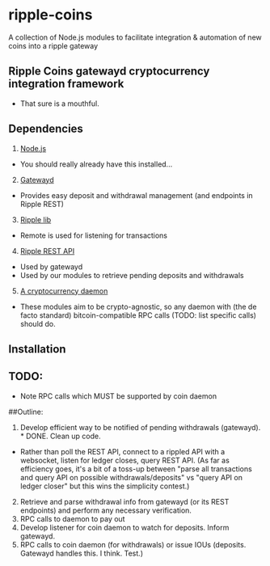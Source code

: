 ripple-coins
============

A collection of Node.js modules to facilitate integration &amp; automation of new coins into a ripple gateway


## Ripple Coins gatewayd cryptocurrency integration framework

  - That sure is a mouthful.

## Dependencies

1. [Node.js](https://github.com/joyent/node/wiki/Installing-Node.js-via-package-manager)
  - You should really already have this installed...
 
2. [Gatewayd](https://github.com/ripple/gatewayd)
  - Provides easy deposit and withdrawal management (and endpoints in Ripple REST)

3. [Ripple lib](https://github.com/ripple/ripple-lib)
  - Remote is used for listening for transactions

4. [Ripple REST API](https://github.com/ripple/ripple-rest.git)
  - Used by gatewayd
  - Used by our modules to retrieve pending deposits and withdrawals

5. [A cryptocurrency daemon](https://github.com/dogecoin/dogecoin)
  - These modules aim to be crypto-agnostic, so any daemon with (the de facto standard) bitcoin-compatible RPC calls (TODO: list specific calls) should do.

## Installation
## TODO:
 - Note RPC calls which MUST be supported by coin daemon

##Outline:
 1. Develop efficient way to be notified of pending withdrawals (gatewayd). * DONE. Clean up code.
   - Rather than poll the REST API, connect to a rippled API with a websocket, listen for ledger closes, query REST API. (As far as efficiency goes, it's a bit of a toss-up between "parse all transactions and query API on possible withdrawals/deposits" vs "query API on ledger closer" but this wins the simplicity contest.)
 2. Retrieve and parse withdrawal info from gatewayd (or its REST endpoints) and perform any necessary verification.
 3. RPC calls to daemon to pay out
 4. Develop listener for coin daemon to watch for deposits. Inform gatewayd.
 5. RPC calls to coin daemon (for withdrawals) or issue IOUs (deposits. Gatewayd handles this. I think. Test.)
